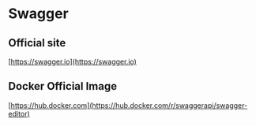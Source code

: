 # Swagger

## Official site
[https://swagger.io](https://swagger.io)

## Docker Official Image
[https://hub.docker.com](https://hub.docker.com/r/swaggerapi/swagger-editor)
